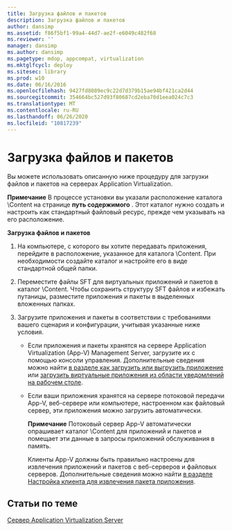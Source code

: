```yaml
---
title: Загрузка файлов и пакетов
description: Загрузка файлов и пакетов
author: dansimp
ms.assetid: f86f5bf1-99a4-44d7-ae2f-e6049c482f68
ms.reviewer: ''
manager: dansimp
ms.author: dansimp
ms.pagetype: mdop, appcompat, virtualization
ms.mktglfcycl: deploy
ms.sitesec: library
ms.prod: w10
ms.date: 06/16/2016
ms.openlocfilehash: 9427fd8089ec9c22d7d379b15ae94bf421ca2d44
ms.sourcegitcommit: 354664bc527d93f80687cd2eba70d1eea024c7c3
ms.translationtype: MT
ms.contentlocale: ru-RU
ms.lasthandoff: 06/26/2020
ms.locfileid: "10817239"
---
```

# Загрузка файлов и пакетов


Вы можете использовать описанную ниже процедуру для загрузки файлов и пакетов на серверах Application Virtualization.

**Примечание**  В процессе установки вы указали расположение каталога \\Content на странице **путь содержимого** . Этот каталог нужно создать и настроить как стандартный файловый ресурс, прежде чем указывать на его расположение.

 

**Загрузка файлов и пакетов**

1.  На компьютере, с которого вы хотите передавать приложения, перейдите в расположение, указанное для каталога \\Content. При необходимости создайте каталог и настройте его в виде стандартной общей папки.

2.  Переместите файлы SFT для виртуальных приложений и пакетов в каталог \\Content. Чтобы сохранить структуру SFT файлов и избежать путаницы, разместите приложения и пакеты в выделенных вложенных папках.

3.  Загрузите приложения и пакеты в соответствии с требованиями вашего сценария и конфигурации, учитывая указанные ниже условия.

    -   Если приложения и пакеты хранятся на сервере Application Virtualization (App-V) Management Server, загрузите их с помощью консоли управления. Дополнительные сведения можно найти [в разделе как загрузить или выгрузить приложение](how-to-load-or-unload-an-application.md) или [загрузить виртуальные приложения из области уведомлений на рабочем столе](how-to-load-virtual-applications-from-the-desktop-notification-area.md).

    -   Если ваши приложения хранятся на сервере потоковой передачи App-V, веб-сервере или компьютере, настроенном как файловый сервер, эти приложения можно загрузить автоматически.

        **Примечание**  Потоковый сервер App-V автоматически опрашивает каталог \\Content для приложений и пакетов и помещает эти данные в запросы приложений обслуживания в память.

        Клиенты App-V должны быть правильно настроены для извлечения приложений и пакетов с веб-серверов и файловых серверов. Дополнительные сведения можно найти [в разделе Настройка клиента для извлечения пакета приложения](how-to-configure-the-client-for-application-package-retrieval.md).

         

## Статьи по теме


[Сервер Application Virtualization Server](application-virtualization-server.md)

 

 





